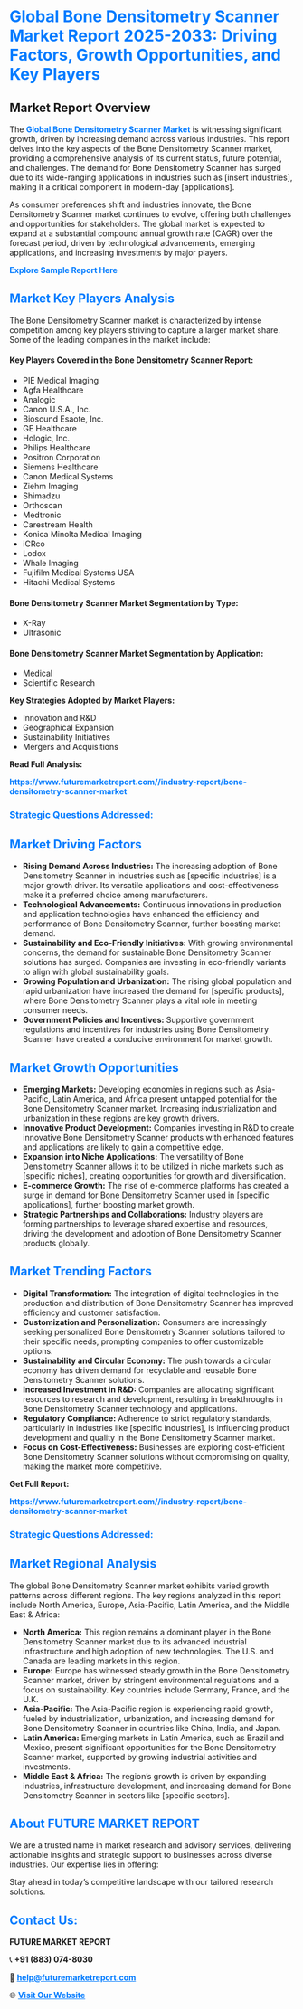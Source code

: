 <h1 style="color: #007BFF;">Global Bone Densitometry Scanner Market Report 2025-2033: Driving Factors, Growth Opportunities, and Key Players</h1>

<section id="overview">
<h2>Market Report Overview</h2>
<p>The <a href="https://www.futuremarketreport.com//industry-report/bone-densitometry-scanner-market" style="color: #007BFF; text-decoration: none;"><strong>Global Bone Densitometry Scanner Market</strong></a> is witnessing significant growth, driven by increasing demand across various industries. This report delves into the key aspects of the Bone Densitometry Scanner market, providing a comprehensive analysis of its current status, future potential, and challenges. The demand for Bone Densitometry Scanner has surged due to its wide-ranging applications in industries such as [insert industries], making it a critical component in modern-day [applications].</p>
<p>As consumer preferences shift and industries innovate, the Bone Densitometry Scanner market continues to evolve, offering both challenges and opportunities for stakeholders. The global market is expected to expand at a substantial compound annual growth rate (CAGR) over the forecast period, driven by technological advancements, emerging applications, and increasing investments by major players.</p>
</section>

<section id="overview">
<p><a href="https://www.futuremarketreport.com//request-sample/reportId=59443" style="color: #007BFF; text-decoration: none;"><strong>Explore Sample Report Here</strong></a></p>
</section>

<section id="key-players">
<h2 style="color: #007BFF;">Market Key Players Analysis</h2>
<p>The Bone Densitometry Scanner market is characterized by intense competition among key players striving to capture a larger market share. Some of the leading companies in the market include:</p>
<h4>Key Players Covered in the Bone Densitometry Scanner Report:</h4>
<ul><li>PIE Medical Imaging</li><li>Agfa Healthcare</li><li>Analogic</li><li>Canon U.S.A., Inc.</li><li>Biosound Esaote, Inc.</li><li>GE Healthcare</li><li>Hologic, Inc.</li><li>Philips Healthcare</li><li>Positron Corporation</li><li>Siemens Healthcare</li><li>Canon Medical Systems</li><li>Ziehm Imaging</li><li>Shimadzu</li><li>Orthoscan</li><li>Medtronic</li><li>Carestream Health</li><li>Konica Minolta Medical Imaging</li><li>iCRco</li><li>Lodox</li><li>Whale Imaging</li><li>Fujifilm Medical Systems USA</li><li>Hitachi Medical Systems</li></ul>
<h4>Bone Densitometry Scanner Market Segmentation by Type:</h4>
<ul><li>X-Ray</li><li>Ultrasonic</li></ul>

<h4>Bone Densitometry Scanner Market Segmentation by Application:</h4>
<ul><li>Medical</li><li>Scientific Research</li></ul>
<p><strong>Key Strategies Adopted by Market Players:</strong></p>
<ul>
<li>Innovation and R&D</li>
<li>Geographical Expansion</li>
<li>Sustainability Initiatives</li>
<li>Mergers and Acquisitions</li>
</ul>
</section>

<section>
<p><strong>Read Full Analysis: </strong></p><a href="https://www.futuremarketreport.com//industry-report/bone-densitometry-scanner-market" style="color: #007BFF; text-decoration: none;"><strong>https://www.futuremarketreport.com//industry-report/bone-densitometry-scanner-market</strong></a>
<h3 style="color: #007BFF;">Strategic Questions Addressed:</h3>
</section>

<section id="driving-factors">
<h2 style="color: #007BFF;">Market Driving Factors</h2>
<ul>
<li><strong>Rising Demand Across Industries:</strong> The increasing adoption of Bone Densitometry Scanner in industries such as [specific industries] is a major growth driver. Its versatile applications and cost-effectiveness make it a preferred choice among manufacturers.</li>
<li><strong>Technological Advancements:</strong> Continuous innovations in production and application technologies have enhanced the efficiency and performance of Bone Densitometry Scanner, further boosting market demand.</li>
<li><strong>Sustainability and Eco-Friendly Initiatives:</strong> With growing environmental concerns, the demand for sustainable Bone Densitometry Scanner solutions has surged. Companies are investing in eco-friendly variants to align with global sustainability goals.</li>
<li><strong>Growing Population and Urbanization:</strong> The rising global population and rapid urbanization have increased the demand for [specific products], where Bone Densitometry Scanner plays a vital role in meeting consumer needs.</li>
<li><strong>Government Policies and Incentives:</strong> Supportive government regulations and incentives for industries using Bone Densitometry Scanner have created a conducive environment for market growth.</li>
</ul>
</section>

<section id="growth-opportunities">
<h2 style="color: #007BFF;">Market Growth Opportunities</h2>
<ul>
<li><strong>Emerging Markets:</strong> Developing economies in regions such as Asia-Pacific, Latin America, and Africa present untapped potential for the Bone Densitometry Scanner market. Increasing industrialization and urbanization in these regions are key growth drivers.</li>
<li><strong>Innovative Product Development:</strong> Companies investing in R&D to create innovative Bone Densitometry Scanner products with enhanced features and applications are likely to gain a competitive edge.</li>
<li><strong>Expansion into Niche Applications:</strong> The versatility of Bone Densitometry Scanner allows it to be utilized in niche markets such as [specific niches], creating opportunities for growth and diversification.</li>
<li><strong>E-commerce Growth:</strong> The rise of e-commerce platforms has created a surge in demand for Bone Densitometry Scanner used in [specific applications], further boosting market growth.</li>
<li><strong>Strategic Partnerships and Collaborations:</strong> Industry players are forming partnerships to leverage shared expertise and resources, driving the development and adoption of Bone Densitometry Scanner products globally.</li>
</ul>
</section>

<section id="trending-factors">
<h2 style="color: #007BFF;">Market Trending Factors</h2>
<ul>
<li><strong>Digital Transformation:</strong> The integration of digital technologies in the production and distribution of Bone Densitometry Scanner has improved efficiency and customer satisfaction.</li>
<li><strong>Customization and Personalization:</strong> Consumers are increasingly seeking personalized Bone Densitometry Scanner solutions tailored to their specific needs, prompting companies to offer customizable options.</li>
<li><strong>Sustainability and Circular Economy:</strong> The push towards a circular economy has driven demand for recyclable and reusable Bone Densitometry Scanner solutions.</li>
<li><strong>Increased Investment in R&D:</strong> Companies are allocating significant resources to research and development, resulting in breakthroughs in Bone Densitometry Scanner technology and applications.</li>
<li><strong>Regulatory Compliance:</strong> Adherence to strict regulatory standards, particularly in industries like [specific industries], is influencing product development and quality in the Bone Densitometry Scanner market.</li>
<li><strong>Focus on Cost-Effectiveness:</strong> Businesses are exploring cost-efficient Bone Densitometry Scanner solutions without compromising on quality, making the market more competitive.</li>
</ul>
</section>

<section>
<p><strong>Get Full Report: </strong></p><a href="https://www.futuremarketreport.com//industry-report/bone-densitometry-scanner-market" style="color: #007BFF; text-decoration: none;"><strong>https://www.futuremarketreport.com//industry-report/bone-densitometry-scanner-market</strong></a>
<h3 style="color: #007BFF;">Strategic Questions Addressed:</h3>
</section>


<section id="regional-analysis">
<h2 style="color: #007BFF;">Market Regional Analysis</h2>
<p>The global Bone Densitometry Scanner market exhibits varied growth patterns across different regions. The key regions analyzed in this report include North America, Europe, Asia-Pacific, Latin America, and the Middle East & Africa:</p>
<ul>
<li><strong>North America:</strong> This region remains a dominant player in the Bone Densitometry Scanner market due to its advanced industrial infrastructure and high adoption of new technologies. The U.S. and Canada are leading markets in this region.</li>
<li><strong>Europe:</strong> Europe has witnessed steady growth in the Bone Densitometry Scanner market, driven by stringent environmental regulations and a focus on sustainability. Key countries include Germany, France, and the U.K.</li>
<li><strong>Asia-Pacific:</strong> The Asia-Pacific region is experiencing rapid growth, fueled by industrialization, urbanization, and increasing demand for Bone Densitometry Scanner in countries like China, India, and Japan.</li>
<li><strong>Latin America:</strong> Emerging markets in Latin America, such as Brazil and Mexico, present significant opportunities for the Bone Densitometry Scanner market, supported by growing industrial activities and investments.</li>
<li><strong>Middle East & Africa:</strong> The region’s growth is driven by expanding industries, infrastructure development, and increasing demand for Bone Densitometry Scanner in sectors like [specific sectors].</li>
</ul>
</section>

<footer>
<h2 style="color: #007BFF;">About FUTURE MARKET REPORT</h2>
<p>We are a trusted name in market research and advisory services, delivering actionable insights and strategic support to businesses across diverse industries. Our expertise lies in offering:</p>

<p>Stay ahead in today’s competitive landscape with our tailored research solutions.</p>

<h2 style="color: #007BFF;">Contact Us:</h2>
<p><strong>FUTURE MARKET REPORT</strong></p>
<p>📞 <strong>+91 (883) 074-8030</strong></p>
<p>📧 <strong><a href="mailto:help@futuremarketreport.com" style="color: #007BFF;">help@futuremarketreport.com</a></strong></p>
<p>🌐 <strong><a href="https://www.futuremarketreport.com/" style="color: #007BFF;">Visit Our Website</a></strong></p>
</footer>